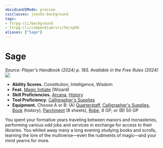 ```yaml
---
obsidianUIMode: preview
cssclasses: json5e-background
tags:
- ttrpg-cli/background
- ttrpg-cli/compendium/src/5e/xphb
aliases: ["Sage"]
---
```

# Sage
*Source: Player's Handbook (2024) p. 183. Available in the Free Rules (2024)*  
![](2-Mechanics/CLI/backgrounds/img/sage.webp#right)

- **Ability Scores.** Constitution, Intelligence, Wisdom  
- **Feat.** [Magic Initiate](2-Mechanics/CLI/feats/magic-initiate-xphb.md) (Wizard)  
- **Skill Proficiencies.** [Arcana](2-Mechanics/CLI/rules/skills.md#Arcana), [History](2-Mechanics/CLI/rules/skills.md#History)  
- **Tool Proficiency.** [Calligrapher's Supplies](2-Mechanics/CLI/items/calligraphers-supplies-xphb.md)  
- **Equipment.** Choose A or B: (A) [Quarterstaff](2-Mechanics/CLI/items/quarterstaff-xphb.md), [Calligrapher's Supplies](2-Mechanics/CLI/items/calligraphers-supplies-xphb.md), [Book](2-Mechanics/CLI/items/book-xphb.md) (history), [Parchment](2-Mechanics/CLI/items/parchment-xphb.md) (8 sheets), [Robe](2-Mechanics/CLI/items/robe-xphb.md), 8 GP; or (B) 50 GP  

You spent your formative years traveling between manors and monasteries, performing various odd jobs and services in exchange for access to their libraries. You whiled away many a long evening studying books and scrolls, learning the lore of the multiverse—even the rudiments of magic—and your mind yearns for more.